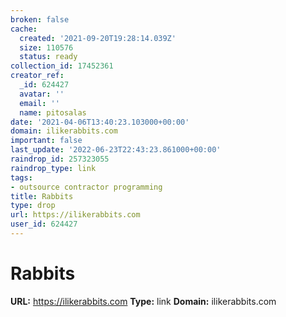 ```yaml
---
broken: false
cache:
  created: '2021-09-20T19:28:14.039Z'
  size: 110576
  status: ready
collection_id: 17452361
creator_ref:
  _id: 624427
  avatar: ''
  email: ''
  name: pitosalas
date: '2021-04-06T13:40:23.103000+00:00'
domain: ilikerabbits.com
important: false
last_update: '2022-06-23T22:43:23.861000+00:00'
raindrop_id: 257323055
raindrop_type: link
tags:
- outsource contractor programming
title: Rabbits
type: drop
url: https://ilikerabbits.com
user_id: 624427
---
```


# Rabbits

**URL:** https://ilikerabbits.com
**Type:** link
**Domain:** ilikerabbits.com
